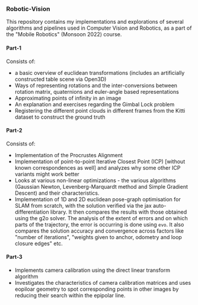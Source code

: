 ### Robotic-Vision

This repository contains my implementations and explorations of several algorithms and pipelines used in Computer Vision and Robotics, as a part of the "Mobile Robotics" (Monsoon 2022) course.


#### Part-1
Consists of:
* a basic overview of euclidean transformations (includes an artificially constructed table scene via Open3D)
* Ways of representing rotations and the inter-conversions between rotation matrix, quaternions and euler-angle based representations
* Approximating points of infinity in an image
* An explanation and exercises regarding the Gimbal Lock problem
* Registering the different point clouds in different frames from the Kitti dataset to construct the ground truth

#### Part-2
Consists of: 
* Implementation of the Procrustes Alignment
* Implementation of point-to-point Iterative Closest Point (ICP) [without known correspondences as well] and analyzes why some other ICP variants might work better
* Looks at various non-linear optimizations - the various algorithms (Gaussian Newton, Levenberg-Marquardt method and Simple Gradient Descent) and their characteristics. 
* Implementation of 1D and 2D euclidean pose-graph optimisation for SLAM from scratch, with the solution verified via the jax auto-differentiation library. It then compares the results with those obtained using the g2o solver. The analysis of the extent of errors and on which parts of the trajectory, the error is occurring is done using `evo`. It also compares the solution accuracy and convergence across factors like "number of iterations", "weights given to anchor, odometry and loop closure edges"  etc.

#### Part-3
* Implements camera calibration using the direct linear transform algorithm
* Investigates the characteristics of camera calibration matrices and uses eopiloar geometry to spot corresponding points in other images by reducing their search within the epipolar line.

